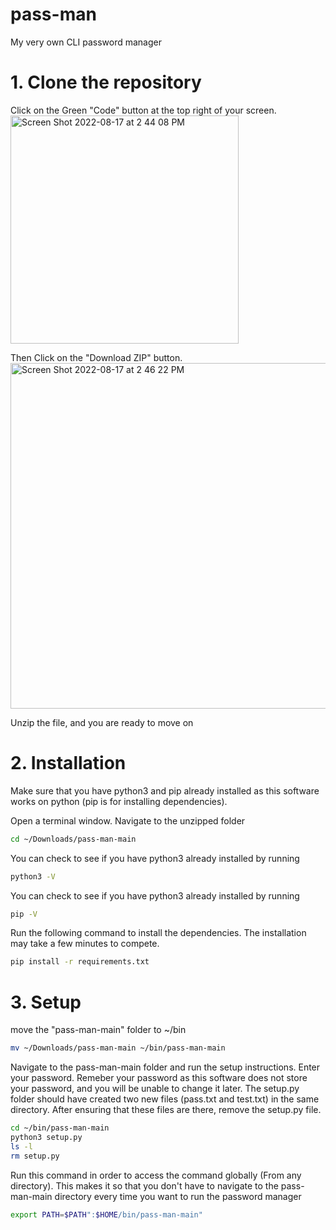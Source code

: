 # pass-man
My very own CLI password manager


# 1. Clone the repository

Click on the Green "Code" button at the top right of your screen. 
<img width="365" alt="Screen Shot 2022-08-17 at 2 44 08 PM" src="https://user-images.githubusercontent.com/65196684/185248768-f9d3949c-a334-4e88-b30a-a7cf953334b3.png">

Then Click on the "Download ZIP" button.
<img width="553" alt="Screen Shot 2022-08-17 at 2 46 22 PM" src="https://user-images.githubusercontent.com/65196684/185248989-e7ae81ab-2c46-42e0-bd62-cc3732b0a510.png">

Unzip the file, and you are ready to move on

# 2. Installation

Make sure that you have python3 and pip already installed as this software works on python (pip is for installing dependencies). 

Open a terminal window. Navigate to the unzipped folder

```bash
cd ~/Downloads/pass-man-main
```

You can check to see if you have python3 already installed by running 
```bash
python3 -V
```

You can check to see if you have python3 already installed by running 
```bash
pip -V
```

Run the following command to install the dependencies. The installation may take a few minutes to compete.

```bash
pip install -r requirements.txt
```
# 3. Setup

move the "pass-man-main" folder to ~/bin

```bash
mv ~/Downloads/pass-man-main ~/bin/pass-man-main

```

Navigate to the pass-man-main folder and run the setup instructions. Enter your password. Remeber your password as this software does not store your password, and you will be unable to change it later. The setup.py folder should have created two new files (pass.txt and test.txt) in the same directory. After ensuring that these files are there, remove the setup.py file.

```bash
cd ~/bin/pass-man-main
python3 setup.py
ls -l
rm setup.py
```



Run this command in order to access the command globally (From any directory). This makes it so that you don't have to navigate to the pass-man-main directory every time you want to run the password manager

```bash
export PATH=$PATH":$HOME/bin/pass-man-main"
```
